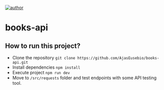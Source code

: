[![author](https://img.shields.io/badge/author-AjasEusebio-3D3D4D?color=233D3D4&style=flat)](https://github.com/AjasEusebio)
# books-api

## How to run this project?
* Clone the repository
`git clone https://github.com/AjasEusebio/books-api.git`
* Install dependencies
`npm install`
* Execute project 
`npm run dev`
* Move to `/src/requests` folder and test endpoints with some API testing tool.
